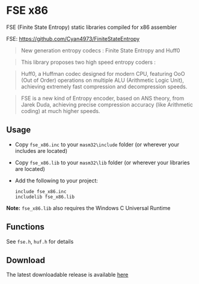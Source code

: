 # FSE x86

FSE (Finite State Entropy) static libraries compiled for x86 assembler 

FSE: https://github.com/Cyan4973/FiniteStateEntropy

> New generation entropy codecs : Finite State Entropy and Huff0

> This library proposes two high speed entropy coders :

> Huff0, a Huffman codec designed for modern CPU, featuring OoO (Out of Order) operations on multiple ALU (Arithmetic Logic Unit), achieving extremely fast compression and decompression speeds.

> FSE is a new kind of Entropy encoder, based on ANS theory, from Jarek Duda, achieving precise compression accuracy (like Arithmetic coding) at much higher speeds.

## Usage

* Copy `fse_x86.inc` to your `masm32\include` folder (or wherever your includes are located)

* Copy `fse_x86.lib` to your `masm32\lib` folder (or wherever your libraries are located)

* Add the following to your project:
  
  ```assembly
  include fse_x86.inc
  includelib fse_x86.lib
  ```

**Note:** `fse_x86.lib` also requires the Windows C Universal Runtime

## Functions

See `fse.h`, `huf.h` for details

## Download

The latest downloadable release is available [here](https://github.com/mrfearless/libraries/blob/master/releases/FSE_x86.zip?raw=true)
